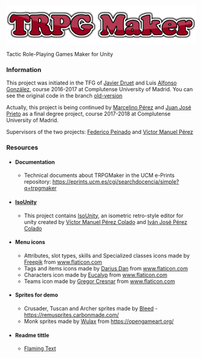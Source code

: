 ![](https://github.com/Narratech/TRPGMaker/blob/master/trpgmaker.png)

Tactic Role-Playing Games Maker for Unity

### Information
This project was initiated in the TFG of [Javier Druet](https://github.com/Drulas) and Luis [Alfonso González](https://github.com/eleagece), course 2016-2017 at Complutense University of Madrid. You can see the original code in the branch [old-version](https://github.com/Narratech/TRPGMaker/tree/old-version) 

Actually, this project is being continued by [Marcelino Pérez](https://github.com/mperez01) and [Juan José Prieto](https://github.com/WyrnCael) as a final degree project, course 2017-2018 at Complutense University of Madrid.

Supervisors of the two projects: [Federico Peinado](https://github.com/federicopeinado) and [Víctor Manuel Pérez](https://github.com/Victorma)

### Resources

 - #### Documentation
 
   - Technical documents about TRPGMaker in the UCM e-Prints repository: 
https://eprints.ucm.es/cgi/searchdocencia/simple?q=trpgmaker

 - #### [IsoUnity](https://github.com/Victorma/IsoUnity)
 
   - This project contains [IsoUnity](https://github.com/Victorma/IsoUnity), an isometric retro-style editor for unity created by [Víctor Manuel Pérez Colado](https://github.com/Victorma) and [Iván José Pérez Colado](https://github.com/Synpheros) 

 - #### Menu icons

   - Attributes, slot types, skills and Specialized classes icons made by [Freepik](https://www.flaticon.com/authors/freepik) from www.flaticon.com   
   - Tags and items icons made by [Darius Dan](https://www.flaticon.com/authors/darius-dan) from www.flaticon.com
   - Characters icon made by [Eucalyp](https://www.flaticon.com/authors/eucalyp) from www.flaticon.com
   - Teams icon made by [Gregor Cresnar](https://www.flaticon.com/authors/gregor-cresnar) from www.flaticon.com
 
 - #### Sprites for demo

   - Crusader, Tuscan and Archer sprites made by [Bleed](https://opengameart.org/users/bleed) - https://remusprites.carbonmade.com/
   - Monk sprites made by [Wulax](https://opengameart.org/users/wulax) from https://opengameart.org/

 - #### Readme tittle
   -  [Flaming Text](https://www.flamingtext.com/)
